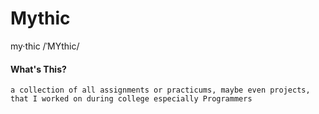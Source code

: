 # Mythic

my·thic /ˈMYthic/

#### What's This?

```
a collection of all assignments or practicums, maybe even projects, that I worked on during college especially Programmers
```
